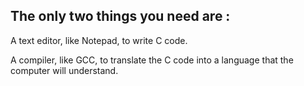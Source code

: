 ## The only two things you need are :

A text editor, like Notepad, to write C code.

A compiler, like GCC, to translate the C code into a language that the computer will understand.
